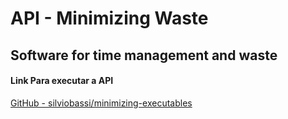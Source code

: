 # API - Minimizing Waste

## Software for time management and waste

#### Link Para executar a API

[GitHub - silviobassi/minimizing-executables](https://github.com/silviobassi/minimizing-executables)

